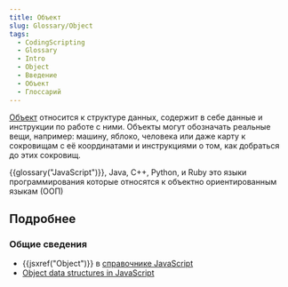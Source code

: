 ```yaml
---
title: Объект
slug: Glossary/Object
tags:
  - CodingScripting
  - Glossary
  - Intro
  - Object
  - Введение
  - Объект
  - Глоссарий
---
```


[Объект](/ru/docs/Web/JavaScript/Reference/Global_Objects/Object) относится к структуре данных, содержит в себе данные и инструкции по работе с ними. Объекты могут обозначать реальные вещи, например: машину, яблоко, человека или даже карту к сокровищам с её координатами и инструкциями о том, как добраться до этих сокровищ.

{{glossary("JavaScript")}}, Java, C++, Python, и Ruby это языки программирования которые относятся к объектно ориентированным языкам (ООП)

## Подробнее

### Общие сведения

- {{jsxref("Object")}} в [справочнике JavaScript](/ru/docs/Web/JavaScript/Reference)
- [Object data structures in JavaScript](/ru/docs/Web/JavaScript/Data_structures#Objects)
